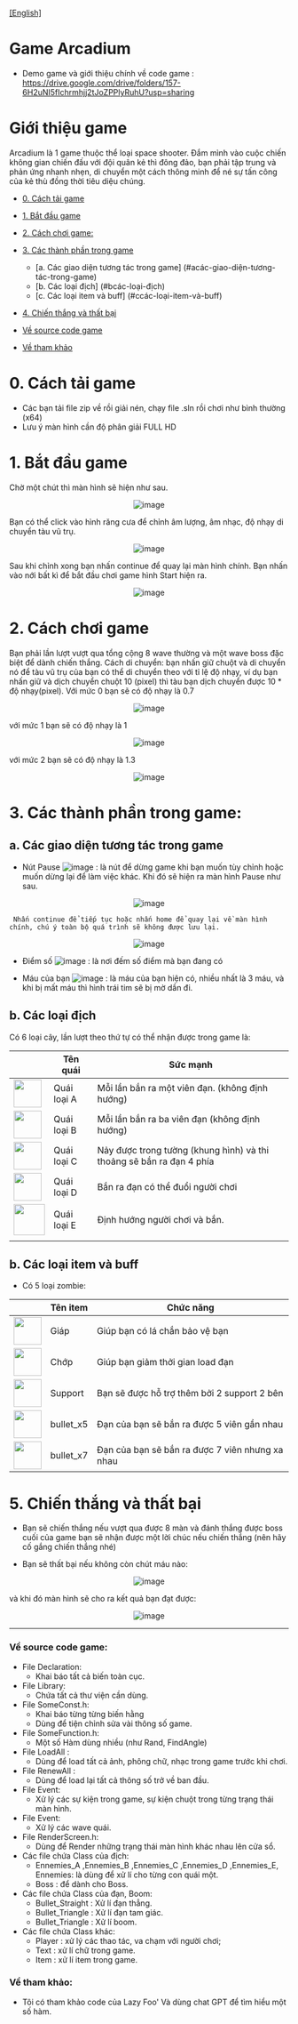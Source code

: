 [[English]](README_en.md)

# Game Arcadium
- Demo game và giới thiệu chính về code game : https://drive.google.com/drive/folders/157-6H2uNI5fIchrmhjj2tJoZPPlyRuhU?usp=sharing

# Giới thiệu game

Arcadium là 1 game thuộc thể loại space shooter. Đắm mình vào cuộc chiến không gian chiến đấu với đội quân kẻ thì đông đảo, bạn phải tập trung và phản ứng nhanh nhẹn, di chuyển một cách thông minh để né sự tấn công của kẻ thù đồng thời tiêu diệu chúng. 
- [0. Cách tải game](#0-cách-tải-game)
- [1. Bắt đầu game](#1bắt-đầu-game)

- [2. Cách chơi game:](#2-cách-chơi-game)
- [3. Các thành phần trong game](#4-các-thành-phần-trong-game)
    * [a. Các giao diện tương tác trong game] (#acác-giao-diện-tương-tác-trong-game)
    * [b. Các loại địch] (#bcác-loại-địch)
    * [c. Các loại item và buff] (#ccác-loại-item-và-buff)
- [4. Chiến thắng và thất bại](#4-chiến-thắng-và-thất-bại)
- [Về source code game](#về-source-code-game)
- [Về tham khảo](#về-tham-khảo)
# 0. Cách tải game
- Các bạn tải file zip về rồi giải nén, chạy file .sln rồi chơi như bình thường (x64)
- Lưu ý màn hình cần độ phân giải FULL HD

# 1. Bắt đầu game

Chờ một chút thì màn hình sẽ hiện như sau.

<div style="text-align: center;">

![image](Game\Game\picture_readme\1.png)
</div>
Bạn có thể click vào hình răng cưa để chỉnh âm lượng, âm nhạc, độ nhạy di chuyển tàu vũ trụ.
  
<div style="text-align: center;">

![image](Game\Game\picture_readme\2.png)
</div>

Sau khi chỉnh xong bạn nhấn continue để quay lại màn hình chính. Bạn nhấn vào nới bất kì để bắt đầu chơi game hình Start hiện ra.

<div style="text-align: center;">

![image](Game\Game\picture_readme\3.png)
</div>

# 2. Cách chơi game

Bạn phải lần lượt vượt qua tổng cộng 8 wave thường và một wave boss đặc biệt để dành chiến thắng.
Cách di chuyển: bạn nhấn giữ chuột và di chuyển nó  để tàu vũ trụ của bạn có thể di chuyển theo với tỉ lệ độ nhạy, ví dụ bạn nhấn giữ và dịch chuyển chuột 10 (pixel) thì tàu bạn dịch chuyển được 10 * độ nhạy(pixel).
Với mức 0 bạn sẽ có độ nhạy là 0.7
<div style="text-align: center;">

![image](Game\Game\picture_readme\4.png)
</div>
với mức 1 bạn sẽ có độ nhạy là 1
<div style="text-align: center;">

![image](Game\Game\picture_readme\5.png)
</div>
với mức 2 bạn sẽ có độ nhạy là 1.3
<div style="text-align: center;">

![image](Game\Game\picture_readme\6.png)
</div>

# 3. Các thành phần trong game:
## a. Các giao diện tương tác trong game
-    Nút Pause ![image](Game\Game\picture_readme\7.png)
     : là nút để dừng game khi bạn muốn tùy chỉnh hoặc muốn dừng lại để làm việc khác. Khi đó sẽ hiện ra màn hình Pause như sau.

<div style="text-align: center;">

![image](Game\Game\picture_readme\10.png)
</div>

     Nhấn continue để tiếp tục hoặc nhấn home để quay lại về màn hình chính, chú ý toàn bộ quá trình sẽ không được lưu lại.

<div style="text-align: center;">

![image](Game\Game\picture_readme\11.png)
</div>

-    Điểm số ![image](Game\Game\picture_readme\8.png)
     : là nơi đếm số điểm mà bạn đang có

-    Máu của bạn ![image](Game\Game\picture_readme\9.png)
     : là máu của bạn hiện có, nhiều nhất là 3 máu, và khi bị mất máu thì hình trái tim sẽ bị mờ dần đi.


## b. Các loại địch

Có 6 loại cây, lần lượt theo thứ tự có thể nhận được trong game là:

|                                                                             | Tên quái	 | Sức mạnh                                                                                                                   |
|-----------------------------------------------------------------------------|--------------|------------------------------------------------------------------------------------------------------------------------------|
| <img src="Game\Game\picture_readme\12.png" width=50>                        | Quái loại A	  | Mỗi lần bắn ra một viên đạn. (không định hướng)                                                                                             |
| <img src="Game\Game\picture_readme\13.png" width=50>                        | Quái loại B	   | Mỗi lần bắn ra ba viên đạn (không định hướng)                                                                                              |
| <img src="Game\Game\picture_readme\14.png" width=50>                        | Quái loại C	    | Nảy được trong tường (khung hình) và thi thoảng sẽ bắn ra đạn 4 phía                                                                   |
| <img src="Game\Game\picture_readme\15.png" width=50>                        | Quái loại D	    | Bắn ra đạn có thể đuổi người chơi |
| <img src="Game\Game\picture_readme\16.png" width=56>                        | Quái loại E   | Định hướng người chơi và bắn.
                                                                     |

## b. Các loại item và buff

- Có 5 loại zombie:

|                                         | Tên item 	       | Chức năng                                                                                        |
|-----------------------------------------|--------------------|--------------------------------------------------------------------------------------------------|
| <img src="Game\Game\picture_readme\17.png" width=50> | Giáp	  | Giúp bạn có lá chắn bảo vệ bạn                                                                          |
| <img src="Game\Game\picture_readme\18.png" width=50>   | Chớp       | Giúp bạn giảm thởi gian load đạn                                                |
| <img src="Game\Game\picture_readme\19.png" width=50>   | Support	   | Bạn sẽ được hỗ trợ thêm bởi 2 support 2 bên                                                                    |
| <img src="Game\Game\picture_readme\20.png" width=50> | bullet_x5	 |  Đạn của bạn sẽ bắn ra được 5 viên gần nhau                                                                |
| <img src="Game\Game\picture_readme\21.png" width=50>   | bullet_x7	       | Đạn của bạn sẽ bắn ra được 7 viên nhưng xa nhau |

# 5. Chiến thắng và thất bại

- Bạn sẽ chiến thắng nếu vượt qua được 8 màn và đánh thắng được boss cuối của game
bạn sẽ nhận được một lời chúc nếu chiến thắng (nên hãy cố gắng chiến thắng nhé)

- Bạn sẽ thất bại nếu không còn chút máu nào:

<div style="text-align: center;">

![image](Game\Game\picture_readme\22.png)
</div>
  
  và khi đó màn hình sẽ cho ra kết quả bạn đạt được:
<div style="text-align: center;">

![image](Game\Game\picture_readme\23.png)
</div>

---

### Về source code game:
- File Declaration:
    * Khai báo tất cả biến toàn cục.
- File Library: 
    * Chứa tất cả thư viện cần dùng.
- File SomeConst.h: 
    * Khai báo từng từng biến hằng 
    * Dùng để tiện chỉnh sửa vài thông số game.
- File SomeFunction.h: 
    * Một số Hàm dùng nhiều (như Rand, FindAngle)
- File LoadAll :
    * Dùng để load tất cả ảnh, phông chữ, nhạc trong game trước khi chơi.
- File RenewAll :
    * Dùng để load lại tất cả thông số trở về ban đầu.
- File Event: 
    * Xử lý các sự kiện trong game, sự kiện chuột trong từng trạng thái màn hình.
- File Event: 
    * Xử lý các wave quái.
- File RenderScreen.h: 
    * Dùng để Render những trạng thái màn hình khác nhau lên cửa sổ.
- Các file chứa Class của địch: 
    * Ennemies_A ,Ennemies_B ,Ennemies_C ,Ennemies_D ,Ennemies_E, Ennemies: là dùng để xử lí cho từng con quái một.
    * Boss : để dành cho Boss.
- Các file chứa Class của đạn, Boom: 
    * Bullet_Straight : Xử lí đạn thẳng.
    * Bullet_Triangle : Xử lí đạn tam giác.
    * Bullet_Triangle : Xử lí boom.
- Các file chứa Class khác:
    * Player : xử lý các thao tác, va chạm với người chơi;
    * Text : xử lí chữ trong game.
    * Item : xử lí item trong game.
### Về tham khảo:
- Tôi có tham khảo code của Lazy Foo' Và dùng chat GPT để tìm hiểu một số hàm.